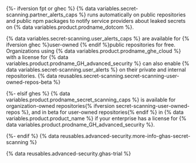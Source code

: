 {%- ifversion fpt or ghec %}
{% data variables.secret-scanning.partner_alerts_caps %} runs automatically on public repositories and public npm packages to notify service providers about leaked secrets on {% data variables.product.prodname_dotcom %}.

{% data variables.secret-scanning.user_alerts_caps %} are available for {% ifversion ghec %}user-owned {% endif %}public repositories for free. Organizations using {% data variables.product.prodname_ghe_cloud %} with a license for {% data variables.product.prodname_GH_advanced_security %} can also enable {% data variables.secret-scanning.user_alerts %} on their private and internal repositories. {% data reusables.secret-scanning.secret-scanning-user-owned-repos-beta %}

{%- elsif ghes %}
{% data variables.product.prodname_secret_scanning_caps %} is available for organization-owned repositories{% ifversion secret-scanning-user-owned-repos %}, and in beta for user-owned repositories{% endif %} in {% data variables.product.product_name %} if your enterprise has a license for {% data variables.product.prodname_GH_advanced_security %}.

{%- endif %} {% data reusables.advanced-security.more-info-ghas-secret-scanning %}

{% data reusables.advanced-security.ghas-trial %}
